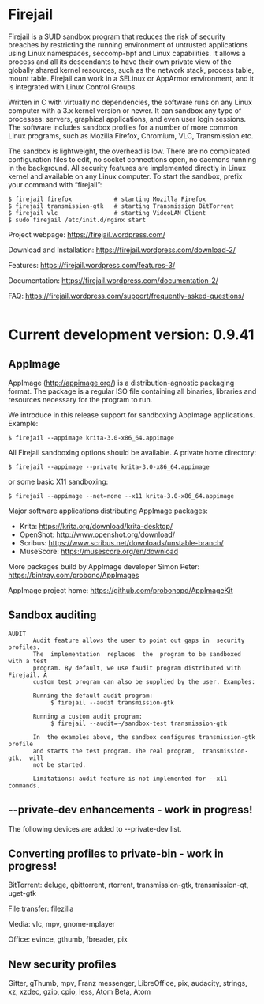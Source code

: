 # Firejail

Firejail is a SUID sandbox program that reduces the risk of security breaches by restricting
the running environment of untrusted applications using Linux namespaces, seccomp-bpf
and Linux capabilities. It allows a process and all its descendants to have their own private
view of the globally shared kernel resources, such as the network stack, process table, mount table.
Firejail can work in a SELinux or AppArmor environment, and it is integrated with Linux Control Groups.

Written in C with virtually no dependencies, the software runs on any Linux computer with a 3.x kernel
version or newer. It can sandbox any type of processes: servers, graphical applications, and even
user login sessions. The software includes sandbox profiles for a number of more common Linux programs,
such as Mozilla Firefox, Chromium, VLC, Transmission etc.

The sandbox is lightweight, the overhead is low. There are no complicated configuration files to edit,
no socket connections open, no daemons running in the background. All security features are
implemented directly in Linux kernel and available on any Linux computer. To start the sandbox,
prefix your command with “firejail”:

`````
$ firejail firefox            # starting Mozilla Firefox
$ firejail transmission-gtk   # starting Transmission BitTorrent 
$ firejail vlc                # starting VideoLAN Client
$ sudo firejail /etc/init.d/nginx start
`````
Project webpage: https://firejail.wordpress.com/

Download and Installation: https://firejail.wordpress.com/download-2/

Features: https://firejail.wordpress.com/features-3/

Documentation: https://firejail.wordpress.com/documentation-2/

FAQ: https://firejail.wordpress.com/support/frequently-asked-questions/
`````

`````
# Current development version: 0.9.41

## AppImage

AppImage (http://appimage.org/) is a distribution-agnostic packaging format.
The package is a regular ISO file containing all binaries, libraries and resources
necessary for the program to run.

We introduce in this release support for sandboxing AppImage applications. Example:
`````
$ firejail --appimage krita-3.0-x86_64.appimage
`````
All Firejail sandboxing options should be available. A private home directory:
`````
$ firejail --appimage --private krita-3.0-x86_64.appimage
`````
or some basic X11 sandboxing:
`````
$ firejail --appimage --net=none --x11 krita-3.0-x86_64.appimage
`````
Major software applications distributing AppImage packages:

* Krita: https://krita.org/download/krita-desktop/
* OpenShot: http://www.openshot.org/download/
* Scribus: https://www.scribus.net/downloads/unstable-branch/
* MuseScore: https://musescore.org/en/download

More packages build by AppImage developer Simon Peter: https://bintray.com/probono/AppImages

AppImage project home: https://github.com/probonopd/AppImageKit

## Sandbox auditing
`````
AUDIT
       Audit feature allows the user to point out gaps in  security  profiles.
       The  implementation  replaces  the  program to be sandboxed with a test
       program. By default, we use faudit program distributed with Firejail. A
       custom test program can also be supplied by the user. Examples:

       Running the default audit program:
            $ firejail --audit transmission-gtk

       Running a custom audit program:
            $ firejail --audit=~/sandbox-test transmission-gtk

       In  the examples above, the sandbox configures transmission-gtk profile
       and starts the test program. The real program,  transmission-gtk,  will
       not be started.

       Limitations: audit feature is not implemented for --x11 commands.
`````

## --private-dev enhancements - work in progress!

The following devices are added to --private-dev list.

## Converting profiles to private-bin - work in progress!

BitTorrent: deluge, qbittorrent, rtorrent, transmission-gtk, transmission-qt, uget-gtk

File transfer: filezilla

Media: vlc, mpv, gnome-mplayer

Office: evince, gthumb, fbreader, pix

## New security profiles

Gitter, gThumb, mpv, Franz messenger, LibreOffice, pix, audacity, strings, xz, xzdec, gzip, cpio, less, Atom Beta, Atom

